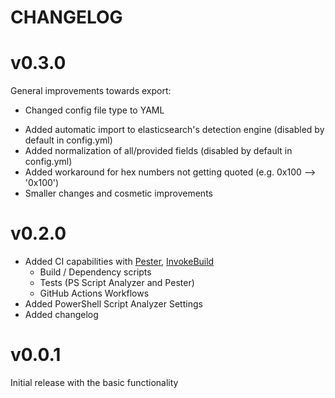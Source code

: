 # CHANGELOG

# v0.3.0

General improvements towards export:
* Changed config file type to YAML
+ Added automatic import to elasticsearch's detection engine (disabled by default in config.yml)
+ Added normalization of all/provided fields (disabled by default in config.yml)
+ Added workaround for hex numbers not getting quoted (e.g. 0x100 --> '0x100')
+ Smaller changes and cosmetic improvements

# v0.2.0

+ Added CI capabilities with [Pester](https://pester.dev/), [InvokeBuild](https://github.com/nightroman/Invoke-Build)
  + Build / Dependency scripts
  + Tests (PS Script Analyzer and Pester)
  + GitHub Actions Workflows
+ Added PowerShell Script Analyzer Settings
+ Added changelog

# v0.0.1

Initial release with the basic functionality